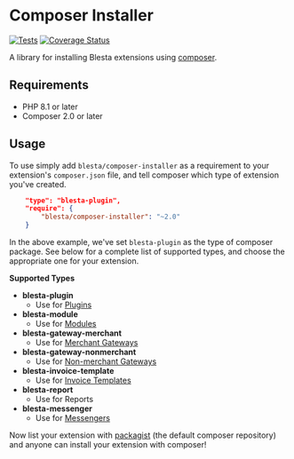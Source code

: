 # Composer Installer

[![Tests](https://github.com/blesta/composer-installer/actions/workflows/tests.yml/badge.svg)](https://github.com/blesta/composer-installer/actions/workflows/tests.yml)
[![Coverage Status](https://coveralls.io/repos/blesta/composer-installer/badge.svg?branch=master&service=github)](https://coveralls.io/github/blesta/composer-installer?branch=master)

A library for installing Blesta extensions using [composer](http://getcomposer.org).

## Requirements

- PHP 8.1 or later
- Composer 2.0 or later

## Usage

To use simply add `blesta/composer-installer` as a requirement to your extension's `composer.json` file,
and tell composer which type of extension you've created.

```json
    "type": "blesta-plugin",
    "require": {
        "blesta/composer-installer": "~2.0"
    }
```

In the above example, we've set `blesta-plugin` as the type of composer package.
See below for a complete list of supported types, and choose the appropriate one for your extension.

**Supported Types**

- **blesta-plugin**
    - Use for [Plugins](https://docs.blesta.com/display/dev/Plugins)
- **blesta-module**
    - Use for [Modules](https://docs.blesta.com/display/dev/Modules)
- **blesta-gateway-merchant**
    - Use for [Merchant Gateways](https://docs.blesta.com/display/dev/Merchant+Gateways)
- **blesta-gateway-nonmerchant**
    - Use for [Non-merchant Gateways](https://docs.blesta.com/display/dev/Non-merchant+Gateways)
- **blesta-invoice-template**
    - Use for [Invoice Templates](https://docs.blesta.com/display/dev/Invoice+Templates)
- **blesta-report**
    - Use for Reports
- **blesta-messenger**
    - Use for [Messengers](https://docs.blesta.com/display/dev/Messengers)

Now list your extension with [packagist](http://packagist.org) (the default composer repository) and anyone can install your extension with composer!
